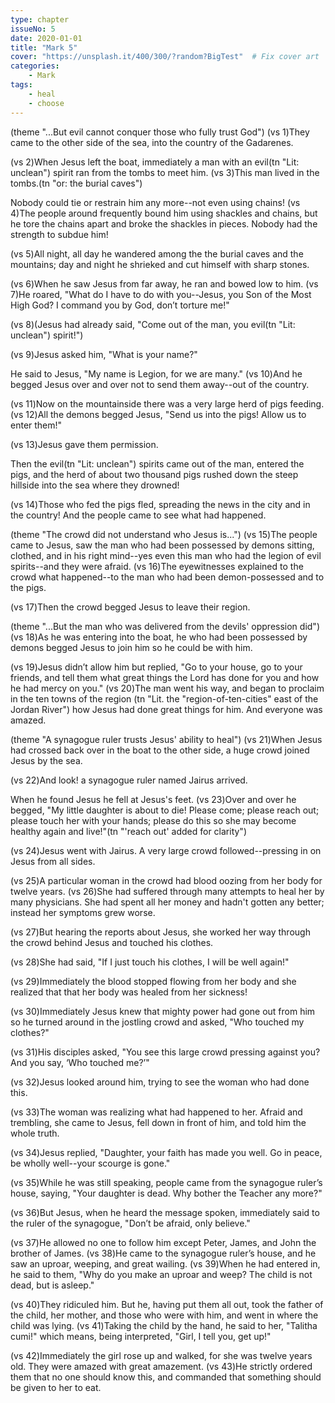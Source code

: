 ```yaml
---
type: chapter
issueNo: 5
date: 2020-01-01
title: "Mark 5"
cover: "https://unsplash.it/400/300/?random?BigTest"  # Fix cover art
categories:
    - Mark
tags:
    - heal
    - choose
---
```


(theme "...But evil cannot conquer those who fully trust God")
(vs 1)They came to the other side of the sea, into the country of the Gadarenes.

(vs 2)When Jesus left the boat, immediately a man with an evil(tn "Lit: unclean") spirit ran from the tombs to meet him.  (vs 3)This man lived in the tombs.(tn "or: the burial caves")

Nobody could tie or restrain him any more--not even using chains!  (vs 4)The people around frequently bound him using shackles and chains, but he tore the chains apart and broke the shackles in pieces. Nobody had the strength to subdue him!

(vs 5)All night, all day he wandered among the the burial caves and the mountains; day and night he shrieked and cut himself with sharp stones.

(vs 6)When he saw Jesus from far away, he ran and bowed low to him.  (vs 7)He roared, "What do I have to do with you--Jesus, you Son of the Most High God? I command you by God, don’t torture me!"

(vs 8)(Jesus had already said, "Come out of the man, you evil(tn "Lit: unclean") spirit!")

(vs 9)Jesus asked him, "What is your name?"

He said to Jesus, "My name is Legion, for we are many."  (vs 10)And he begged Jesus over and over not to send them away--out of the country.

(vs 11)Now on the mountainside there was a very large herd of pigs feeding.  (vs 12)All the demons begged Jesus, "Send us into the pigs!  Allow us to enter them!"

(vs 13)Jesus gave them permission.

Then the evil(tn "Lit: unclean") spirits came out of the man, entered the pigs, and the herd of about two thousand pigs rushed down the steep hillside into the sea where they drowned!

(vs 14)Those who fed the pigs fled, spreading the news in the city and in the country!  And the people came to see what had happened.

(theme "The crowd did not understand who Jesus is...")
(vs 15)The people came to Jesus, saw the man who had been possessed by demons sitting, clothed, and in his right mind--yes even this man who had the legion of evil spirits--and they were afraid.  (vs 16)The eyewitnesses explained to the crowd what happened--to the man who had been demon-possessed and to the pigs.

(vs 17)Then the crowd begged Jesus to leave their region.

(theme "...But the man who was delivered from the devils' oppression did")
(vs 18)As he was entering into the boat, he who had been possessed by demons begged Jesus to join him so he could be with him.

(vs 19)Jesus didn’t allow him but replied, "Go to your house, go to your friends, and tell them what great things the Lord has done for you and how he had mercy on you."  (vs 20)The man went his way, and began to proclaim in the ten towns of the region (tn "Lit. the "region-of-ten-cities" east of the Jordan River") how Jesus had done great things for him.  And everyone was amazed.

(theme "A synagogue ruler trusts Jesus' ability to heal")
(vs 21)When Jesus had crossed back over in the boat to the other side, a huge crowd joined Jesus by the sea.

(vs 22)And look!  a synagogue ruler named Jairus arrived.

When he found Jesus he fell at Jesus's feet. (vs 23)Over and over he begged, "My little daughter is about to die!  Please come; please reach out; please touch her with your hands; please do this so she may become healthy again and live!"(tn "'reach out' added for clarity")

(vs 24)Jesus went with Jairus.  A very large crowd followed--pressing in on Jesus from all sides.

(vs 25)A particular woman in the crowd had blood oozing from her body for twelve years.  (vs 26)She had suffered through many attempts to heal her by many physicians.  She had spent all her money and hadn't gotten any better; instead her symptoms grew worse.

(vs 27)But hearing the reports about Jesus, she worked her way through the crowd behind Jesus and touched his clothes.

(vs 28)She had said, "If I just touch his clothes, I will be well again!"

(vs 29)Immediately the blood stopped flowing from her body and she realized that that her body was healed from her sickness!

(vs 30)Immediately Jesus knew that mighty power had gone out from him so he turned around in the jostling crowd and asked, "Who touched my clothes?"

(vs 31)His disciples asked, "You see this large crowd pressing against you? And you say, ‘Who touched me?’"

(vs 32)Jesus looked around him, trying to see the woman who had done this.

(vs 33)The woman was realizing what had happened to her.  Afraid and trembling, she came to Jesus, fell down in front of him, and told him the whole truth.

(vs 34)Jesus replied, "Daughter, your faith has made you well.  Go in peace, be wholly well--your scourge is gone."

(vs 35)While he was still speaking, people came from the synagogue ruler’s house, saying, "Your daughter is dead. Why bother the Teacher any more?"

(vs 36)But Jesus, when he heard the message spoken, immediately said to the ruler of the synagogue, "Don’t be afraid, only believe."

(vs 37)He allowed no one to follow him except Peter, James, and John the brother of James.  (vs 38)He came to the synagogue ruler’s house, and he saw an uproar, weeping, and great wailing.  (vs 39)When he had entered in, he said to them, "Why do you make an uproar and weep? The child is not dead, but is asleep."

(vs 40)They ridiculed him. But he, having put them all out, took the father of the child, her mother, and those who were with him, and went in where the child was lying.  (vs 41)Taking the child by the hand, he said to her, "Talitha cumi!" which means, being interpreted, "Girl, I tell you, get up!"

(vs 42)Immediately the girl rose up and walked, for she was twelve years old. They were amazed with great amazement.  (vs 43)He strictly ordered them that no one should know this, and commanded that something should be given to her to eat.
